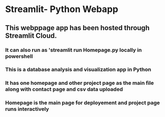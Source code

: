 # Streamlit- Python Webapp
## This webppage app has been hosted through Streamlit Cloud. 
### It can also run as 'streamlit run Homepage.py locally in powershell
### This is a database analysis and visualization app in Python
### It has one homepage and other project page as the main file along with contact page and csv data uploaded
### Homepage is the main page for deployement and project page runs interactively

